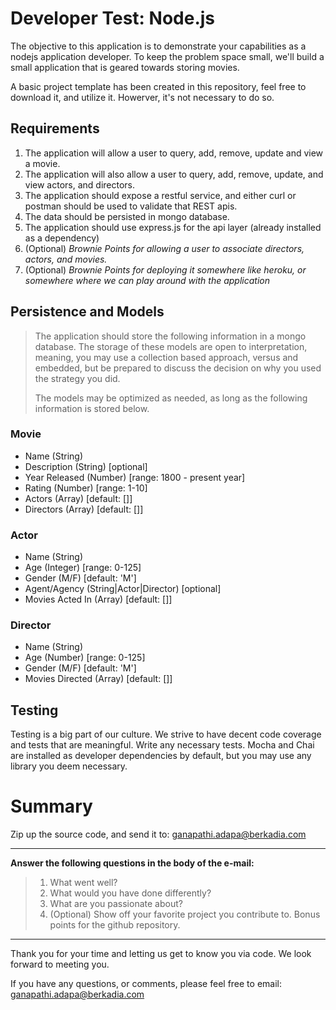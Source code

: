 # Developer Test: Node.js

The objective to this application is to demonstrate your capabilities as a nodejs application developer. To keep the problem space small, we'll build a small application that is geared towards storing movies. 

A basic project template has been created in this repository, feel free to download it, and utilize it.  Howerver, it's not necessary to do so.


## Requirements

1. The application will allow a user to query, add, remove, update and view a movie. 
2. The application will also allow a user to query, add, remove, update, and view actors, and directors.
3. The application should expose a restful service, and either curl or postman should be used to validate that REST apis.
4. The data should be persisted in mongo database.
5. The application should use express.js for the api layer (already installed as a dependency)
6. (Optional) *Brownie Points for allowing a user to associate directors, actors, and movies.* 
7. (Optional) *Brownie Points for deploying it somewhere like heroku, or somewhere where we can play around with the application*

## Persistence and Models

> The application should store the following information in a mongo database. The storage of these models are open to interpretation, meaning, you may use a collection based approach, versus and embedded, but be prepared to discuss the decision on why you used the strategy you did. 
> 
> The models may be optimized as needed, as long as the following information is stored below.

### Movie
 * Name (String)
 * Description (String) [optional]
 * Year Released (Number) [range: 1800 - present year]
 * Rating (Number) [range: 1-10]
 * Actors (Array<Actor>) [default: []]
 * Directors (Array<Director>) [default: []]

### Actor
 * Name (String)
 * Age (Integer) [range: 0-125]
 * Gender (M/F) [default: 'M']
 * Agent/Agency (String|Actor|Director) [optional]
 * Movies Acted In (Array<Movie>) [default: []]

### Director
 * Name (String)
 * Age (Number) [range: 0-125]
 * Gender (M/F) [default: 'M']
 * Movies Directed (Array<Movie>) [default: []]


## Testing

Testing is a big part of our culture. We strive to have decent code coverage and tests that are meaningful. Write any necessary tests.  Mocha and Chai are installed as developer dependencies by default, but you may use any library you deem necessary.

# Summary

Zip up the source code, and send it to: <ganapathi.adapa@berkadia.com>

--- 

**Answer the following questions in the body of the e-mail:**
> 1. What went well?
> 2. What would you have done differently?
> 3. What are you passionate about?
> 4. (Optional) Show off your favorite project you contribute to.  Bonus points for the github repository.

---

Thank you for your time and letting us get to know you via code. We look forward to meeting you.

If you have any questions, or comments, please feel free to email: <ganapathi.adapa@berkadia.com>

